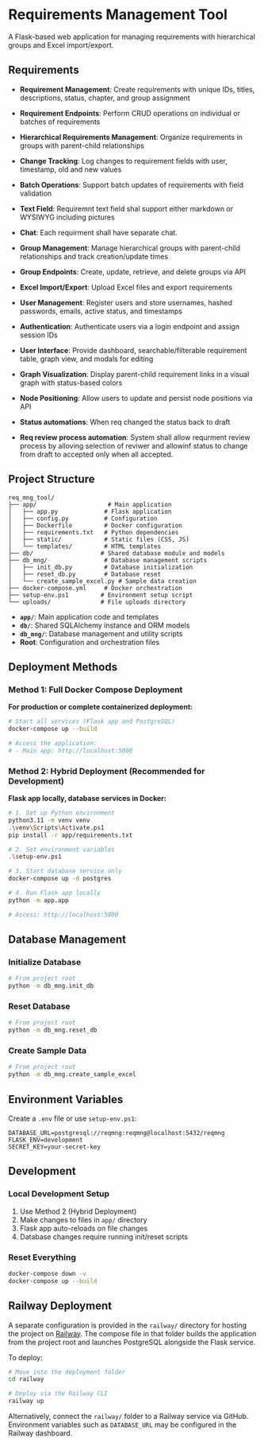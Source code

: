 # Requirements Management Tool

A Flask-based web application for managing requirements with hierarchical groups and Excel import/export.


## Requirements

- **Requirement Management**: Create requirements with unique IDs, titles, descriptions, status, chapter, and group assignment
- **Requirement Endpoints**: Perform CRUD operations on individual or batches of requirements
- **Hierarchical Requirements Management**: Organize requirements in groups with parent-child relationships
- **Change Tracking**: Log changes to requirement fields with user, timestamp, old and new values
- **Batch Operations**: Support batch updates of requirements with field validation
- **Text Field**: Requiremnt text field shal support either markdown or WYSIWYG including pictures
- **Chat**: Each requirment shall have separate chat.

- **Group Management**: Manage hierarchical groups with parent-child relationships and track creation/update times
- **Group Endpoints**: Create, update, retrieve, and delete groups via API

- **Excel Import/Export**: Upload Excel files and export requirements

- **User Management**: Register users and store usernames, hashed passwords, emails, active status, and timestamps
- **Authentication**: Authenticate users via a login endpoint and assign session IDs

- **User Interface**: Provide dashboard, searchable/filterable requirement table, graph view, and modals for editing

- **Graph Visualization**: Display parent-child requirement links in a visual graph with status-based colors
- **Node Positioning**: Allow users to update and persist node positions via API

- **Status automations**: When req changed the status back to draft
- **Req review process automation**: System shall allow requrment review process by alloving selection of reviwer and allowinf status to change from draft to accepted only when all accepted.



## Project Structure

```
req_mng_tool/
├── app/                    # Main application
│   ├── app.py             # Flask application
│   ├── config.py          # Configuration
│   ├── Dockerfile         # Docker configuration
│   ├── requirements.txt   # Python dependencies
│   ├── static/            # Static files (CSS, JS)
│   └── templates/         # HTML templates
├── db/                   # Shared database module and models
├── db_mng/                # Database management scripts
│   ├── init_db.py         # Database initialization
│   ├── reset_db.py        # Database reset
│   └── create_sample_excel.py # Sample data creation
├── docker-compose.yml     # Docker orchestration
├── setup-env.ps1         # Environment setup script
└── uploads/              # File uploads directory
```
 - **`app/`**: Main application code and templates
 - **`db/`**: Shared SQLAlchemy instance and ORM models
 - **`db_mng/`**: Database management and utility scripts
 - **Root**: Configuration and orchestration files

## Deployment Methods

### Method 1: Full Docker Compose Deployment

**For production or complete containerized deployment:**

```bash
# Start all services (Flask app and PostgreSQL)
docker-compose up --build

# Access the application:
# - Main app: http://localhost:5000
```

### Method 2: Hybrid Deployment (Recommended for Development)

**Flask app locally, database services in Docker:**

```bash
# 1. Set up Python environment
python3.11 -m venv venv
.\venv\Scripts\Activate.ps1
pip install -r app/requirements.txt

# 2. Set environment variables
.\setup-env.ps1

# 3. Start database service only
docker-compose up -d postgres

# 4. Run Flask app locally
python -m app.app

# Access: http://localhost:5000
```

## Database Management

### Initialize Database
```bash
# From project root
python -m db_mng.init_db
```

### Reset Database
```bash
# From project root
python -m db_mng.reset_db
```

### Create Sample Data
```bash
# From project root
python -m db_mng.create_sample_excel
```

## Environment Variables

Create a `.env` file or use `setup-env.ps1`:

```env
DATABASE_URL=postgresql://reqmng:reqmng@localhost:5432/reqmng
FLASK_ENV=development
SECRET_KEY=your-secret-key
```


## Development

### Local Development Setup
1. Use Method 2 (Hybrid Deployment)
2. Make changes to files in `app/` directory
3. Flask app auto-reloads on file changes
4. Database changes require running init/reset scripts


### Reset Everything
```bash
docker-compose down -v
docker-compose up --build
```


## Railway Deployment

A separate configuration is provided in the `railway/` directory for hosting the project on [Railway](https://railway.app/). The compose file in that folder builds the application from the project root and launches PostgreSQL alongside the Flask service.

To deploy:

```bash
# Move into the deployment folder
cd railway

# Deploy via the Railway CLI
railway up
```

Alternatively, connect the `railway/` folder to a Railway service via GitHub. Environment variables such as `DATABASE_URL` may be configured in the Railway dashboard.

